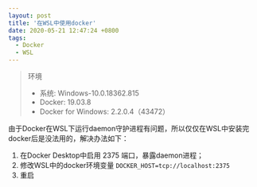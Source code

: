 ```yaml
---
layout: post
title: '在WSL中使用docker'
date: 2020-05-21 12:47:24 +0800
tags:
  - Docker
  - WSL
---
```

>环境
>* 系统: Windows-10.0.18362.815
>* Docker: 19.03.8
>* Docker for Windows: 2.2.0.4（43472）


由于Docker在WSL下运行daemon守护进程有问题，所以仅仅在WSL中安装完docker后是没法用的，解决办法如下：
1. 在Docker Desktop中启用 2375 端口，暴露daemon进程；
2. 修改WSL中的docker环境变量 `DOCKER_HOST=tcp://localhost:2375`
3. 重启


